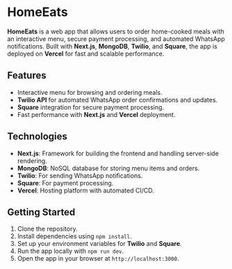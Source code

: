 # HomeEats

**HomeEats** is a web app that allows users to order home-cooked meals with an interactive menu, secure payment processing, and automated WhatsApp notifications. Built with **Next.js**, **MongoDB**, **Twilio**, and **Square**, the app is deployed on **Vercel** for fast and scalable performance.

## Features
- Interactive menu for browsing and ordering meals.
- **Twilio API** for automated WhatsApp order confirmations and updates.
- **Square** integration for secure payment processing.
- Fast performance with **Next.js** and **Vercel** deployment.

## Technologies
- **Next.js**: Framework for building the frontend and handling server-side rendering.
- **MongoDB**: NoSQL database for storing menu items and orders.
- **Twilio**: For sending WhatsApp notifications.
- **Square**: For payment processing.
- **Vercel**: Hosting platform with automated CI/CD.

## Getting Started
1. Clone the repository.
2. Install dependencies using `npm install`.
3. Set up your environment variables for **Twilio** and **Square**.
4. Run the app locally with `npm run dev`.
5. Open the app in your browser at `http://localhost:3000`.

